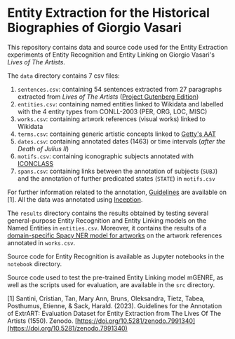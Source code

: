 # Entity Extraction for the Historical Biographies of Giorgio Vasari

This repository contains data and source code used for the Entity Extraction experiments of Entity Recognition and Entity Linking on Giorgio Vasari's *Lives of The Artists*.

The `data` directory contains 7 csv files:

1. `sentences.csv`: containing 54 sentences extracted from 27 paragraphs extracted from *Lives of The Artists* ([Project Gutenberg Edition](https://www.gutenberg.org/ebooks/25326))
2. `entities.csv`: containing named entities linked to Wikidata and labelled with the 4 entity types from CONLL-2003 (PER, ORG, LOC, MISC)
3. `works.csv`: containing artwork references (visual works) linked to Wikidata
4. `terms.csv`: containing generic artistic concepts linked to [Getty's AAT](https://www.getty.edu/research/tools/vocabularies/aat/)
5. `dates.csv`: containing annotated dates (1463) or time intervals (*after the Death of Julius II*)
6. `motifs.csv`: containing iconographic subjects annotated with [ICONCLASS](www.iconclass.org)
7. `spans.csv`: containing links between the annotation of subjects (`SUBJ`) and the annotation of further predicated states (`STATE`) in `motifs.csv`


For further information related to the annotation, [Guidelines](https://doi.org/10.5281/zenodo.7991340) are available on \[1\]. All the data was annotated using [Inception](https://inception-project.github.io/).

The `results` directory contains the results obtained by testing several general-purpose Entity Recognition and Entity Linking models on the Named Entities in `entities.csv`. 
Moreover, it contains the results of a [domain-specific Spacy NER model for artworks](https://github.com/HPI-Information-Systems/art-ner-dataset) on the artwork references annotated in `works.csv`.

Source code for Entity Recognition is available as Jupyter notebooks in the `notebook` directory.

Source code used to test the pre-trained Entity Linking model mGENRE, as well as the scripts used for evaluation, are available in the `src` directory.

\[1\] Santini, Cristian, Tan, Mary Ann, Bruns, Oleksandra, Tietz, Tabea, Posthumus, Etienne, & Sack, Harald. (2023). Guidelines for the Annotation of ExtrART: Evaluation Dataset for Entity Extraction from The Lives Of The Artists (1550). Zenodo. [https://doi.org/10.5281/zenodo.7991340](https://doi.org/10.5281/zenodo.7991340)
